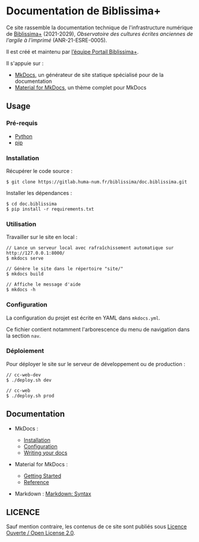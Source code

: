 # Documentation de Biblissima+

Ce site rassemble la documentation technique de l'infrastructure numérique de [Biblissima+](https://projet.biblissima.fr) (2021-2029), _Observatoire des cultures écrites anciennes de l’argile à l’imprimé_ (ANR-21-ESRE-0005).

Il est créé et maintenu par [l’équipe Portail Biblissima+](https://projet.biblissima.fr/fr/organisation/equipe-biblissima).

Il s'appuie sur :

- [MkDocs](https://www.mkdocs.org), un générateur de site statique spécialisé pour de la documentation
- [Material for MkDocs](https://squidfunk.github.io/mkdocs-material/), un thème complet pour MkDocs


## Usage

### Pré-requis

- [Python](https://www.python.org)
- [pip](https://pip.readthedocs.io/en/stable/installing/)

### Installation

Récupérer le code source :

```
$ git clone https://gitlab.huma-num.fr/biblissima/doc.biblissima.git
```

Installer les dépendances :

```
$ cd doc.biblissima
$ pip install -r requirements.txt
```

### Utilisation

Travailler sur le site en local :

```
// Lance un serveur local avec rafraîchissement automatique sur http://127.0.0.1:8000/
$ mkdocs serve

// Génère le site dans le répertoire "site/"
$ mkdocs build

// Affiche le message d'aide
$ mkdocs -h
```

### Configuration

La configuration du projet est écrite en YAML dans `mkdocs.yml`.

Ce fichier contient notamment l'arborescence du menu de navigation dans la section `nav`.

### Déploiement

Pour déployer le site sur le serveur de développement ou de production :

```
// cc-web-dev
$ ./deploy.sh dev

// cc-web
$ ./deploy.sh prod
```

## Documentation

- MkDocs :
    - [Installation](https://www.mkdocs.org/user-guide/installation/)
    - [Configuration](https://www.mkdocs.org/user-guide/configuration/)
    - [Writing your docs](https://www.mkdocs.org/user-guide/writing-your-docs/)

- Material for MkDocs :
    - [Getting Started](https://squidfunk.github.io/mkdocs-material/getting-started/)
    - [Reference](https://squidfunk.github.io/mkdocs-material/reference/)

- Markdown : [Markdown: Syntax](https://daringfireball.net/projects/markdown/syntax)


## LICENCE

Sauf mention contraire, les contenus de ce site sont publiés sous [Licence Ouverte / Open License 2.0](https://www.etalab.gouv.fr/licence-ouverte-open-licence/).
